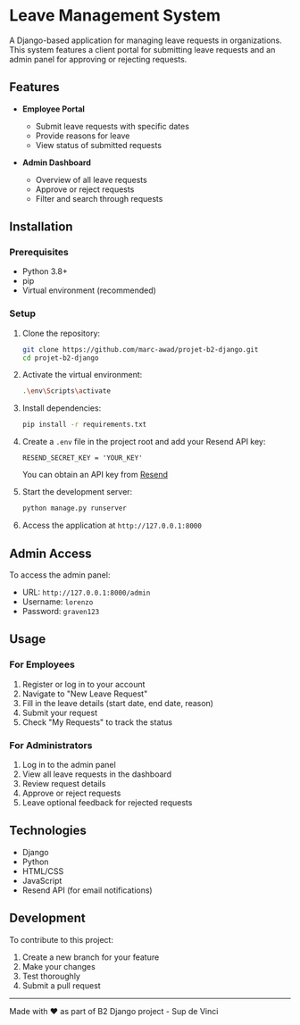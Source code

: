 # Leave Management System

A Django-based application for managing leave requests in organizations. This system features a client portal for submitting leave requests and an admin panel for approving or rejecting requests.

## Features

- **Employee Portal**
  - Submit leave requests with specific dates
  - Provide reasons for leave
  - View status of submitted requests

- **Admin Dashboard**
  - Overview of all leave requests
  - Approve or reject requests
  - Filter and search through requests

## Installation

### Prerequisites
- Python 3.8+
- pip
- Virtual environment (recommended)

### Setup

1. Clone the repository:
   ```bash
   git clone https://github.com/marc-awad/projet-b2-django.git
   cd projet-b2-django
   ```

2. Activate the virtual environment:
   ```bash
   .\env\Scripts\activate
   ```

3. Install dependencies:
   ```bash
   pip install -r requirements.txt
   ```

4. Create a `.env` file in the project root and add your Resend API key:
   ```
   RESEND_SECRET_KEY = 'YOUR_KEY'
   ```

   You can obtain an API key from [Resend](https://resend.com/)

5. Start the development server:
   ```bash
   python manage.py runserver
   ```

6. Access the application at `http://127.0.0.1:8000`

## Admin Access

To access the admin panel:
- URL: `http://127.0.0.1:8000/admin`
- Username: `lorenzo`
- Password: `graven123`

## Usage

### For Employees
1. Register or log in to your account
2. Navigate to "New Leave Request"
3. Fill in the leave details (start date, end date, reason)
4. Submit your request
5. Check "My Requests" to track the status

### For Administrators
1. Log in to the admin panel
2. View all leave requests in the dashboard
3. Review request details
4. Approve or reject requests
5. Leave optional feedback for rejected requests

## Technologies

- Django
- Python
- HTML/CSS
- JavaScript
- Resend API (for email notifications)

## Development

To contribute to this project:

1. Create a new branch for your feature
2. Make your changes
3. Test thoroughly
4. Submit a pull request

---

Made with ❤️ as part of B2 Django project - Sup de Vinci
